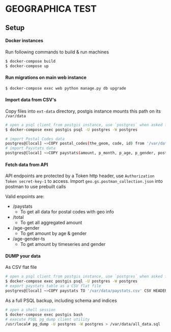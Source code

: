 # GEOGRAPHICA TEST


## Setup
#### Docker instances
Run following commands to build & run machines
```bash
$ docker-compose build
$ docker-compose up
```

#### Run migrations on main web instance
```bash
$ docker-compose exec web python manage.py db upgrade
```

#### Import data from CSV's
Copy files into `ext-data` directory, postgis instance mounts this path on its `/var/data`

```bash
# open a psql client from postgis instance, use `postgres` when asked for password
$ docker-compose exec postgis psql -U postgres -W postgres

# import Postal Codes data
postgres@[local] ~>COPY postal_codes(the_geom, code, id) from '/var/data/postal_codes.csv' delimiter ',' CSV HEADER;
# import Paystats data
postgres@[local] ~>COPY paystats(amount, p_month, p_age, p_gender, postal_code_id, id) from '/var/data/paystats.csv' delimiter ',' CSV HEADER;

```

#### Fetch data from API
API endpoints are protected by a Token http header, use `Authorization Token secret-key-1` to access.
Import `geo.gs.postman_collection.json` into postman to use prebuilt calls

Valid enpoints are:
- /paystats
  - To get all data for postal codes with geo info
- /total
  - To get all aggregated amount
- /age-gender
  - To get amount by age & gender
- /age-gender-ts
  - To get amount by timeseries and gender


#### DUMP your data
As CSV flat file
```bash
# open a psql client from postgis instance, use `postgres` when asked for password
$ docker-compose exec postgis psql -U postgres -W postgres
# export paystats table as a CSV flat file
postgres@[local] ~>COPY paystats TO '/var/data/paystats.csv' CSV HEADER;

```

As a full PSQL backup, including schema and indices
```bash
# open a shell session
$ docker-compose exec postgis bash
# execute PSQL pg_dump client utility
/usr/local# pg_dump -U postgres -W postgres > /var/data/all_data.sql
```

